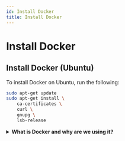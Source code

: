 ```yaml
---
id: Install Docker
title: Install Docker
---
```


# Install Docker

## Install Docker (Ubuntu)

To install Docker on Ubuntu, run the following:

```bash
sudo apt-get update
sudo apt-get install \
    ca-certificates \
    curl \
    gnupg \
    lsb-release
```

<details>
<summary><strong>What is Docker and why are we using it?</strong></summary>

<br/>

## Docker in Robotics: Why we use containers instead of full system installations

### What is Docker?

Docker is a platform that allows you to **package software environments into containers**. These containers include your application, all necessary dependencies, and even a minimal operating system — so they run **consistently on any computer**.

> Think of Docker as a “portable lab environment” that always works the same way, no matter where it runs.

Each container behaves like a lightweight virtual computer — but without the overhead of a full virtual machine.

In robotics, Docker is especially useful because it allows us to:

- Avoid the “it works on my machine” problem  
- Share **identical environments** across multiple students and developers  
- Quickly switch between ROS versions or setups  
- Ensure that everyone works with the exact same system configuration

Without Docker, each student would need to manually install a matching Linux OS, ROS version, simulator setup, and all dependencies — a tedious and error-prone process.

Docker containers are cross-platform and portable. You can run them on Windows, macOS, or Linux — as long as Docker is installed. This makes collaboration, version control, and system replication significantly easier.

<br/>

#### Visual overview:

<img src="/EnviroBotics-Docs/img/Docker_CHATGPT.png" alt="Docker vs Native Setup Comparison" style={{ width: '50%', border: '1px solid #ccc', borderRadius: '8px', marginTop: '1rem' }} />

---

### Why is Docker useful for ROS?

Installing ROS (Robot Operating System) manually can be **complex and error-prone**, especially when dealing with different operating systems, conflicting library versions, or specific dependencies.

Docker solves this by:

- Providing **identical environments** for all participants  
- Reducing setup time to just a few minutes  
- Preventing accidental damage to your own OS  
- Allowing multiple ROS versions side by side  
- Making your entire setup easily shareable and reproducible  

---

### How Docker works (simplified)

#### Without Docker (traditional installation)
```
| Laptop / PC
| ├─ OS (e.g. Ubuntu 22.04)
| ├─ ROS 2 Humble
| ├─ Python 3.10
| └─ Manually installed libraries and tools
```

**Problems:**  
– Everyone has a slightly different setup  
– Version conflicts are common  
– Setup takes time and can break things

#### With Docker
```
Laptop / PC
├─ Any OS (Windows, macOS, Linux)
├─ Docker Engine
└─ Container
   ├─ Mini Ubuntu
   ├─ ROS 2 Humble
   ├─ Python 3.10
   └─ All required tools and libraries
```



**Benefits:**  
– Same environment for everyone  
– Fast and reliable setup  
– Works on all platforms

---

### Container vs. Virtual Machine

> **Containers are not VMs**  
> Containers share the host OS kernel, making them **lightweight** and **fast** to start, unlike full virtual machines which simulate a complete OS.

---

### Summary

Using Docker ensures:

- You always have a **working ROS environment**
- No more setup headaches
- Easy sharing and portability of projects

Especially in a robotics summer school with many participants and diverse computers, Docker is the **fastest, safest, and most efficient** way to get everyone up and running.

</details>
